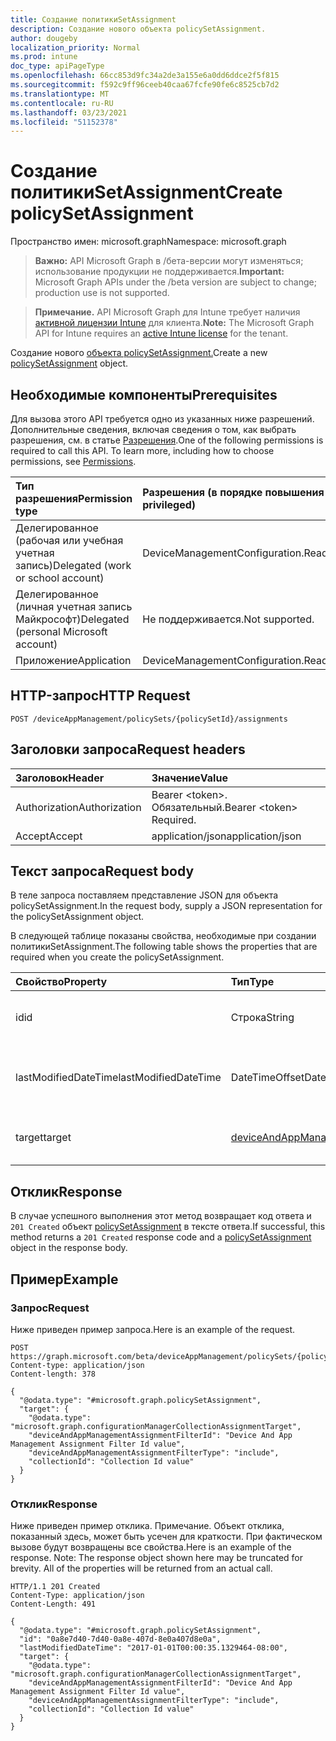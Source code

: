 ```yaml
---
title: Создание политикиSetAssignment
description: Создание нового объекта policySetAssignment.
author: dougeby
localization_priority: Normal
ms.prod: intune
doc_type: apiPageType
ms.openlocfilehash: 66cc853d9fc34a2de3a155e6a0dd6ddce2f5f815
ms.sourcegitcommit: f592c9ff96ceeb40caa67fcfe90fe6c8525cb7d2
ms.translationtype: MT
ms.contentlocale: ru-RU
ms.lasthandoff: 03/23/2021
ms.locfileid: "51152378"
---
```

# <a name="create-policysetassignment"></a><span data-ttu-id="7de11-103">Создание политикиSetAssignment</span><span class="sxs-lookup"><span data-stu-id="7de11-103">Create policySetAssignment</span></span>

<span data-ttu-id="7de11-104">Пространство имен: microsoft.graph</span><span class="sxs-lookup"><span data-stu-id="7de11-104">Namespace: microsoft.graph</span></span>

> <span data-ttu-id="7de11-105">**Важно:** API Microsoft Graph в /бета-версии могут изменяться; использование продукции не поддерживается.</span><span class="sxs-lookup"><span data-stu-id="7de11-105">**Important:** Microsoft Graph APIs under the /beta version are subject to change; production use is not supported.</span></span>

> <span data-ttu-id="7de11-106">**Примечание.** API Microsoft Graph для Intune требует наличия [активной лицензии Intune](https://go.microsoft.com/fwlink/?linkid=839381) для клиента.</span><span class="sxs-lookup"><span data-stu-id="7de11-106">**Note:** The Microsoft Graph API for Intune requires an [active Intune license](https://go.microsoft.com/fwlink/?linkid=839381) for the tenant.</span></span>

<span data-ttu-id="7de11-107">Создание нового [объекта policySetAssignment.](../resources/intune-policyset-policysetassignment.md)</span><span class="sxs-lookup"><span data-stu-id="7de11-107">Create a new [policySetAssignment](../resources/intune-policyset-policysetassignment.md) object.</span></span>

## <a name="prerequisites"></a><span data-ttu-id="7de11-108">Необходимые компоненты</span><span class="sxs-lookup"><span data-stu-id="7de11-108">Prerequisites</span></span>
<span data-ttu-id="7de11-p101">Для вызова этого API требуется одно из указанных ниже разрешений. Дополнительные сведения, включая сведения о том, как выбрать разрешения, см. в статье [Разрешения](/graph/permissions-reference).</span><span class="sxs-lookup"><span data-stu-id="7de11-p101">One of the following permissions is required to call this API. To learn more, including how to choose permissions, see [Permissions](/graph/permissions-reference).</span></span>

|<span data-ttu-id="7de11-111">Тип разрешения</span><span class="sxs-lookup"><span data-stu-id="7de11-111">Permission type</span></span>|<span data-ttu-id="7de11-112">Разрешения (в порядке повышения привилегий)</span><span class="sxs-lookup"><span data-stu-id="7de11-112">Permissions (from least to most privileged)</span></span>|
|:---|:---|
|<span data-ttu-id="7de11-113">Делегированное (рабочая или учебная учетная запись)</span><span class="sxs-lookup"><span data-stu-id="7de11-113">Delegated (work or school account)</span></span>|<span data-ttu-id="7de11-114">DeviceManagementConfiguration.ReadWrite.All</span><span class="sxs-lookup"><span data-stu-id="7de11-114">DeviceManagementConfiguration.ReadWrite.All</span></span>|
|<span data-ttu-id="7de11-115">Делегированное (личная учетная запись Майкрософт)</span><span class="sxs-lookup"><span data-stu-id="7de11-115">Delegated (personal Microsoft account)</span></span>|<span data-ttu-id="7de11-116">Не поддерживается.</span><span class="sxs-lookup"><span data-stu-id="7de11-116">Not supported.</span></span>|
|<span data-ttu-id="7de11-117">Приложение</span><span class="sxs-lookup"><span data-stu-id="7de11-117">Application</span></span>|<span data-ttu-id="7de11-118">DeviceManagementConfiguration.ReadWrite.All</span><span class="sxs-lookup"><span data-stu-id="7de11-118">DeviceManagementConfiguration.ReadWrite.All</span></span>|

## <a name="http-request"></a><span data-ttu-id="7de11-119">HTTP-запрос</span><span class="sxs-lookup"><span data-stu-id="7de11-119">HTTP Request</span></span>
<!-- {
  "blockType": "ignored"
}
-->
``` http
POST /deviceAppManagement/policySets/{policySetId}/assignments
```

## <a name="request-headers"></a><span data-ttu-id="7de11-120">Заголовки запроса</span><span class="sxs-lookup"><span data-stu-id="7de11-120">Request headers</span></span>
|<span data-ttu-id="7de11-121">Заголовок</span><span class="sxs-lookup"><span data-stu-id="7de11-121">Header</span></span>|<span data-ttu-id="7de11-122">Значение</span><span class="sxs-lookup"><span data-stu-id="7de11-122">Value</span></span>|
|:---|:---|
|<span data-ttu-id="7de11-123">Authorization</span><span class="sxs-lookup"><span data-stu-id="7de11-123">Authorization</span></span>|<span data-ttu-id="7de11-124">Bearer &lt;token&gt;. Обязательный.</span><span class="sxs-lookup"><span data-stu-id="7de11-124">Bearer &lt;token&gt; Required.</span></span>|
|<span data-ttu-id="7de11-125">Accept</span><span class="sxs-lookup"><span data-stu-id="7de11-125">Accept</span></span>|<span data-ttu-id="7de11-126">application/json</span><span class="sxs-lookup"><span data-stu-id="7de11-126">application/json</span></span>|

## <a name="request-body"></a><span data-ttu-id="7de11-127">Текст запроса</span><span class="sxs-lookup"><span data-stu-id="7de11-127">Request body</span></span>
<span data-ttu-id="7de11-128">В теле запроса поставляем представление JSON для объекта policySetAssignment.</span><span class="sxs-lookup"><span data-stu-id="7de11-128">In the request body, supply a JSON representation for the policySetAssignment object.</span></span>

<span data-ttu-id="7de11-129">В следующей таблице показаны свойства, необходимые при создании политикиSetAssignment.</span><span class="sxs-lookup"><span data-stu-id="7de11-129">The following table shows the properties that are required when you create the policySetAssignment.</span></span>

|<span data-ttu-id="7de11-130">Свойство</span><span class="sxs-lookup"><span data-stu-id="7de11-130">Property</span></span>|<span data-ttu-id="7de11-131">Тип</span><span class="sxs-lookup"><span data-stu-id="7de11-131">Type</span></span>|<span data-ttu-id="7de11-132">Описание</span><span class="sxs-lookup"><span data-stu-id="7de11-132">Description</span></span>|
|:---|:---|:---|
|<span data-ttu-id="7de11-133">id</span><span class="sxs-lookup"><span data-stu-id="7de11-133">id</span></span>|<span data-ttu-id="7de11-134">Строка</span><span class="sxs-lookup"><span data-stu-id="7de11-134">String</span></span>|<span data-ttu-id="7de11-135">Клавиша PolicySetAssignment.</span><span class="sxs-lookup"><span data-stu-id="7de11-135">Key of the PolicySetAssignment.</span></span>|
|<span data-ttu-id="7de11-136">lastModifiedDateTime</span><span class="sxs-lookup"><span data-stu-id="7de11-136">lastModifiedDateTime</span></span>|<span data-ttu-id="7de11-137">DateTimeOffset</span><span class="sxs-lookup"><span data-stu-id="7de11-137">DateTimeOffset</span></span>|<span data-ttu-id="7de11-138">Последнее измененное время policySetAssignment.</span><span class="sxs-lookup"><span data-stu-id="7de11-138">Last modified time of the PolicySetAssignment.</span></span>|
|<span data-ttu-id="7de11-139">target</span><span class="sxs-lookup"><span data-stu-id="7de11-139">target</span></span>|[<span data-ttu-id="7de11-140">deviceAndAppManagementAssignmentTarget</span><span class="sxs-lookup"><span data-stu-id="7de11-140">deviceAndAppManagementAssignmentTarget</span></span>](../resources/intune-shared-deviceandappmanagementassignmenttarget.md)|<span data-ttu-id="7de11-141">Целевая группа PolicySetAssignment</span><span class="sxs-lookup"><span data-stu-id="7de11-141">The target group of PolicySetAssignment</span></span>|



## <a name="response"></a><span data-ttu-id="7de11-142">Отклик</span><span class="sxs-lookup"><span data-stu-id="7de11-142">Response</span></span>
<span data-ttu-id="7de11-143">В случае успешного выполнения этот метод возвращает код ответа и `201 Created` объект [policySetAssignment](../resources/intune-policyset-policysetassignment.md) в тексте ответа.</span><span class="sxs-lookup"><span data-stu-id="7de11-143">If successful, this method returns a `201 Created` response code and a [policySetAssignment](../resources/intune-policyset-policysetassignment.md) object in the response body.</span></span>

## <a name="example"></a><span data-ttu-id="7de11-144">Пример</span><span class="sxs-lookup"><span data-stu-id="7de11-144">Example</span></span>

### <a name="request"></a><span data-ttu-id="7de11-145">Запрос</span><span class="sxs-lookup"><span data-stu-id="7de11-145">Request</span></span>
<span data-ttu-id="7de11-146">Ниже приведен пример запроса.</span><span class="sxs-lookup"><span data-stu-id="7de11-146">Here is an example of the request.</span></span>
``` http
POST https://graph.microsoft.com/beta/deviceAppManagement/policySets/{policySetId}/assignments
Content-type: application/json
Content-length: 378

{
  "@odata.type": "#microsoft.graph.policySetAssignment",
  "target": {
    "@odata.type": "microsoft.graph.configurationManagerCollectionAssignmentTarget",
    "deviceAndAppManagementAssignmentFilterId": "Device And App Management Assignment Filter Id value",
    "deviceAndAppManagementAssignmentFilterType": "include",
    "collectionId": "Collection Id value"
  }
}
```

### <a name="response"></a><span data-ttu-id="7de11-147">Отклик</span><span class="sxs-lookup"><span data-stu-id="7de11-147">Response</span></span>
<span data-ttu-id="7de11-p102">Ниже приведен пример отклика. Примечание. Объект отклика, показанный здесь, может быть усечен для краткости. При фактическом вызове будут возвращены все свойства.</span><span class="sxs-lookup"><span data-stu-id="7de11-p102">Here is an example of the response. Note: The response object shown here may be truncated for brevity. All of the properties will be returned from an actual call.</span></span>
``` http
HTTP/1.1 201 Created
Content-Type: application/json
Content-Length: 491

{
  "@odata.type": "#microsoft.graph.policySetAssignment",
  "id": "0a8e7d40-7d40-0a8e-407d-8e0a407d8e0a",
  "lastModifiedDateTime": "2017-01-01T00:00:35.1329464-08:00",
  "target": {
    "@odata.type": "microsoft.graph.configurationManagerCollectionAssignmentTarget",
    "deviceAndAppManagementAssignmentFilterId": "Device And App Management Assignment Filter Id value",
    "deviceAndAppManagementAssignmentFilterType": "include",
    "collectionId": "Collection Id value"
  }
}
```




